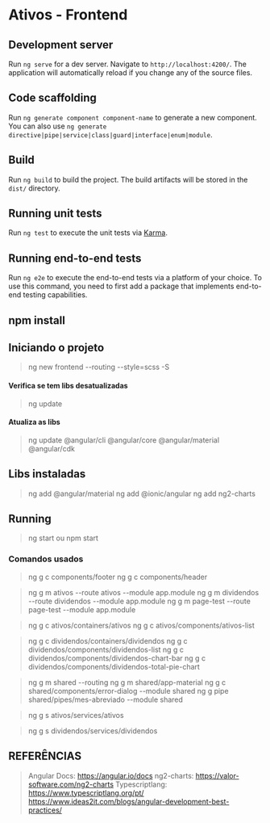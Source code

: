 # Ativos - Frontend

## Development server

Run `ng serve` for a dev server. Navigate to `http://localhost:4200/`. The application will automatically reload if you change any of the source files.

## Code scaffolding

Run `ng generate component component-name` to generate a new component. You can also use `ng generate directive|pipe|service|class|guard|interface|enum|module`.

## Build

Run `ng build` to build the project. The build artifacts will be stored in the `dist/` directory.

## Running unit tests

Run `ng test` to execute the unit tests via [Karma](https://karma-runner.github.io).

## Running end-to-end tests

Run `ng e2e` to execute the end-to-end tests via a platform of your choice. To use this command, you need to first add a package that implements end-to-end testing capabilities.

## npm install

## Iniciando o projeto

> ng new frontend --routing --style=scss -S

#### Verifica se tem libs desatualizadas
> ng update
#### Atualiza as libs
> ng update @angular/cli @angular/core @angular/material @angular/cdk

## Libs instaladas
> ng add @angular/material
> ng add @ionic/angular
> ng add ng2-charts



## Running 

> ng start
ou
> npm start

### Comandos usados

> ng g c components/footer
> ng g c components/header

> ng g m ativos --route ativos --module app.module
> ng g m dividendos --route dividendos --module app.module
> ng g m page-test --route page-test --module app.module

> ng g c ativos/containers/ativos
> ng g c ativos/components/ativos-list

> ng g c dividendos/containers/dividendos
> ng g c dividendos/components/dividendos-list
> ng g c dividendos/components/dividendos-chart-bar
> ng g c dividendos/components/dividendos-total-pie-chart

> ng g m shared --routing
> ng g m shared/app-material
> ng g c shared/components/error-dialog --module shared
> ng g pipe shared/pipes/mes-abreviado --module shared

> ng g s ativos/services/ativos

> ng g s dividendos/services/dividendos


## REFERÊNCIAS

> Angular Docs: https://angular.io/docs
> ng2-charts: https://valor-software.com/ng2-charts
> Typescriptlang: https://www.typescriptlang.org/pt/
> https://www.ideas2it.com/blogs/angular-development-best-practices/
